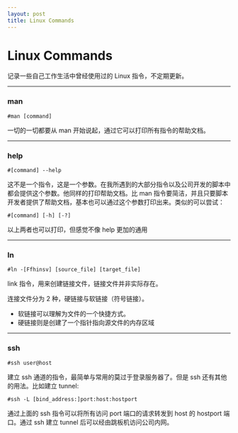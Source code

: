 ```yaml
---
layout: post
title: Linux Commands
---
```


# Linux Commands

记录一些自己工作生活中曾经使用过的 Linux 指令，不定期更新。

---

### man

`#man [command]`

一切的一切都要从 man 开始说起，通过它可以打印所有指令的帮助文档。

---

### help

`#[command] --help`

这不是一个指令，这是一个参数。在我所遇到的大部分指令以及公司开发的脚本中都会提供这个参数。他同样的打印帮助文档。比 man 指令要简洁，并且只要脚本开发者提供了帮助文档，基本也可以通过这个参数打印出来。类似的可以尝试：

`#[command] [-h] [-?]`

以上两者也可以打印，但感觉不像 help 更加的通用

---

### ln

`#ln -[Ffhinsv] [source_file] [target_file]`

link 指令，用来创建链接文件，链接文件并非实际存在。

连接文件分为 2 种，硬链接与软链接（符号链接）。

+ 软链接可以理解为文件的一个快捷方式。
+ 硬链接则是创建了一个指针指向源文件的内存区域

---

### ssh

`#ssh user@host`

建立 ssh 通道的指令，最简单与常用的莫过于登录服务器了。但是 ssh 还有其他的用法。比如建立 tunnel:

`#ssh -L [bind_address:]port:host:hostport`

通过上面的 ssh 指令可以将所有访问 port 端口的请求转发到 host 的 hostport 端口。通过 ssh 建立 tunnel 后可以经由跳板机访问公司内网。

